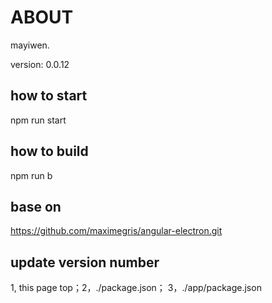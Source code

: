 



# ABOUT

mayiwen.

version: 0.0.12



## how to start
npm run start

## how to build
npm run b

## base on
https://github.com/maximegris/angular-electron.git

## update version number
  1, this page top；2，./package.json； 3，./app/package.json






